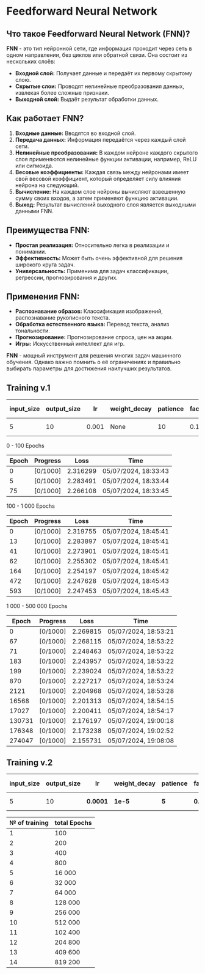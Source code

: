 # Feedforward Neural Network

## Что такое Feedforward Neural Network (FNN)?

**FNN** - это тип нейронной сети, где информация проходит через сеть в одном направлении, без циклов или обратной связи. Она состоит из нескольких слоёв:

- **Входной слой:** Получает данные и передаёт их первому скрытому слою.
- **Скрытые слои:** Проводят нелинейные преобразования данных, извлекая более сложные признаки.
- **Выходной слой:** Выдаёт результат обработки данных.

## Как работает FNN?

1. **Входные данные:** Вводятся во входной слой.
2. **Передача данных:** Информация передаётся через каждый слой сети.
3. **Нелинейные преобразования:** В каждом нейроне каждого скрытого слоя применяются нелинейные функции активации, например, ReLU или сигмоида. 
4. **Весовые коэффициенты:** Каждая связь между нейронами имеет свой весовой коэффициент, который определяет силу влияния нейрона на следующий.
5. **Вычисление:** На каждом слое нейроны вычисляют взвешенную сумму своих входов, а затем применяют функцию активации.
6. **Выход:** Результат вычислений выходного слоя является выходными данными FNN.

## Преимущества FNN:

- **Простая реализация:** Относительно легка в реализации и понимании.
- **Эффективность:** Может быть очень эффективной для решения широкого круга задач.
- **Универсальность:** Применима для задач классификации, регрессии, прогнозирования и других.

## Применения FNN:

- **Распознавание образов:** Классификация изображений, распознавание рукописного текста.
- **Обработка естественного языка:** Перевод текста, анализ тональности.
- **Прогнозирование:** Прогнозирование спроса, цен на акции.
- **Игры:** Искусственный интеллект для игр.

**FNN** - мощный инструмент для решения многих задач машинного обучения. Однако важно помнить о её ограничениях и правильно выбирать параметры для достижения наилучших результатов.

## Training v.1

| input_size | output_size |  lr   | weight_decay | patience | factor | fc1 | fc2 | dropout | torch.randn | torch.randint | batch_size | shuffle | total trainings |
| ---------- | ----------- | ----- | ------------ | -------- | ------ | --- | --- | ------- | ----------- | ------------- | ---------- | ------- | --------------- |
|     5      |      10     | 0.001 |     None     |    10    |   0.1  | 128 | 128 |  None   |   1000, 5   |0, 10, (1000,) |     32     |   True  |        3        |

0 - 100 Epochs

|      Epoch      |    Progress    |      Loss      |         Time         |
| --------------- | -------------- | -------------- | -------------------- |
|        0        |    [0/1000]    |    2.316299    | 05/07/2024, 18:33:43 |
|        5        |    [0/1000]    |    2.283491    | 05/07/2024, 18:33:44 |
|        75       |    [0/1000]    |    2.266108    | 05/07/2024, 18:33:45 |

100 - 1 000 Epochs

|      Epoch      |    Progress    |      Loss      |         Time         |
| --------------- | -------------- | -------------- | -------------------- |
|        0        |    [0/1000]    |    2.319755    | 05/07/2024, 18:45:41 |
|        13       |    [0/1000]    |    2.283897    | 05/07/2024, 18:45:41 |
|        41       |    [0/1000]    |    2.273901    | 05/07/2024, 18:45:41 |
|        62       |    [0/1000]    |    2.255302    | 05/07/2024, 18:45:41 |
|        164      |    [0/1000]    |    2.254197    | 05/07/2024, 18:45:42 |
|        472      |    [0/1000]    |    2.247628    | 05/07/2024, 18:45:43 |
|        593      |    [0/1000]    |    2.247453    | 05/07/2024, 18:45:43 |

1 000 - 500 000 Epochs

|      Epoch      |    Progress    |      Loss      |         Time         |
| --------------- | -------------- | -------------- | -------------------- |
|        0        |    [0/1000]    |    2.269815    | 05/07/2024, 18:53:21 |
|        67       |    [0/1000]    |    2.268115    | 05/07/2024, 18:53:22 |
|        71       |    [0/1000]    |    2.248463    | 05/07/2024, 18:53:22 |
|        183      |    [0/1000]    |    2.243957    | 05/07/2024, 18:53:22 |
|        199      |    [0/1000]    |    2.239024    | 05/07/2024, 18:53:22 |
|        870      |    [0/1000]    |    2.227217    | 05/07/2024, 18:53:24 |
|        2121     |    [0/1000]    |    2.204968    | 05/07/2024, 18:53:28 |
|        16568    |    [0/1000]    |    2.201313    | 05/07/2024, 18:54:15 |
|        17027    |    [0/1000]    |    2.200411    | 05/07/2024, 18:54:17 |
|        130731   |    [0/1000]    |    2.176197    | 05/07/2024, 19:00:18 |
|        176348   |    [0/1000]    |    2.173238    | 05/07/2024, 19:02:52 |
|        274047   |    [0/1000]    |    2.155731    | 05/07/2024, 19:08:08 |


## Training v.2

| input_size | output_size |    lr    | weight_decay | patience | factor | fc1   | fc2   |dropout| torch.randn | torch.randint | batch_size | shuffle | total trainings |
| ---------- | ----------- | -------- | ------------ | -------- | ------ | ----- | ----- | ----- | ----------- | ------------- | ---------- | ------- | --------------- |
|     5      |      10     |**0.0001**|   **1e-5**   |  **5**   |**0.5** |**256**|**256**|**0.2**|   1000, 5   |0, 10, (1000,) |   **64**   |   True  |     **14**      |


| № of training | total Epochs |
| ------------- | ------------ |
|       1       |    100       |
|       2       |    200       |
|       3       |    400       |
|       4       |    800       |
|       5       |  16 000      |
|       6       |  32 000      |
|       7       |  64 000      |
|       8       |  128 000     |
|       9       |  256 000     |
|       10      |  512 000     |
|       11      |  102 400     |
|       12      |  204 800     |
|       13      |  409 600     |
|       14      |  819 200     |
